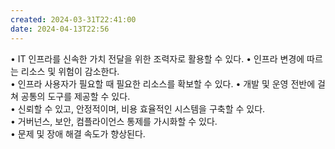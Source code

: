 ```yaml
---
created: 2024-03-31T22:41:00
date: 2024-04-13T22:56
---
```

• IT 인프라를 신속한 가치 전달을 위한 조력자로 활용할 수 있다. 
• 인프라 변경에 따르는 리소스 및 위험이 감소한다.  
• 인프라 사용자가 필요할 때 필요한 리소스를 확보할 수 있다. 
• 개발 및 운영 전반에 걸쳐 공통의 도구를 제공할 수 있다.  
• 신뢰할 수 있고, 안정적이며, 비용 효율적인 시스템을 구축할 수 있다.  
• 거버넌스, 보안, 컴플라이언스 통제를 가시화할 수 있다.  
• 문제 및 장애 해결 속도가 향상된다. 